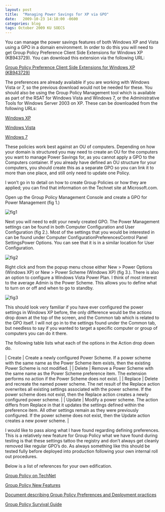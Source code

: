 ```yaml
---
layout: post
title:  "Managing Power Savings for XP via GPO"
date:   2009-10-23 14:18:00 -0600
categories: blog
tags: October 2009 KU SOECS
---
```

You can manage the power savings features of both Windows XP and Vista using a GPO in a domain environment. In order to do this you will need to get Group Policy Preference Client Side Extensions for Windows XP (KB943729). You can download this extension via the following URL:

[Group Policy Preference Client Side Extensions for Windows XP (KB943729)](http://www.microsoft.com/downloads/details.aspx?FamilyID=e60b5c8f-d7dc-4b27-a261-247ce3f6c4f8&DisplayLang=en)

The preferences are already available if you are working with Windows Vista or 7, so the previous download would not be needed for these. You should also be using the Group Policy Management tool which is available as part of the RSAT for Windows Vista and Windows 7, or the Administrative Tools for Windows Server 2003 on XP. These can be downloaded from the following URLs:

[Windows XP](http://www.microsoft.com/downloads/details.aspx?FamilyID=e487f885-f0c7-436a-a392-25793a25bad7&DisplayLang=en)

[Windows Vista](http://www.microsoft.com/downloads/details.aspx?FamilyId=9FF6E897-23CE-4A36-B7FC-D52065DE9960&displaylang=en)

[Windows 7](http://www.microsoft.com/downloads/details.aspx?familyid=7D2F6AD7-656B-4313-A005-4E344E43997D&displaylang=en)

These policies work best against an OU of computers. Depending on how your domain is structured you may need to create an OU for the computers you want to manage Power Savings for, as you cannot apply a GPO to the Computers container. If you already have defined an OU structure for your computers, you should create this as a separate GPO so you can link it to more than one place, and still only need to update one Policy.

I won’t go in to detail on how to create Group Policies or how they are applied; you can find that information on the Technet site at Microsoft.com.

Open up the Group Policy Management Console and create a GPO for Power Management (fig 1.)

![fig1](https://prdwebappstorage.blob.core.windows.net/pattontech/images/fig1.png)

Next you will need to edit your newly created GPO. The Power Management settings can be found in both Computer Configuration and User Configuration (fig 2.). Most of the settings that you would be interested in can be found under Computer ConfigurationPreferencesControl Panel SettingsPower Options. You can see that it is in a similar location for User Configuration.

![fig2](https://prdwebappstorage.blob.core.windows.net/pattontech/images/fig2.png)

Right click and from the popup menu chose either New > Power Options (Windows XP) or New > Power Scheme (Windows XP) (fig 3.). There is also an option to configure a Windows Vista Power Plan. I think of most interest to the average Admin is the Power Scheme. This allows you to define what to turn on or off and when to go to standby.

![fig3](https://prdwebappstorage.blob.core.windows.net/pattontech/images/fig3.png)

This should look very familiar if you have ever configured the power settings in Windows XP before, the only difference would be the actions drop down at the top of the screen, and the Common tab which is related to the GPO itself. I will not go in to the settings found under the Common tab, but needless to say if you wanted to target a specific computer or group of computers you can do it there.

The following table lists what each of the options in the Action drop down do.

| Create | Create a newly configured Power Scheme. If a power scheme with the same name as the Power Scheme item exists, then the existing Power Scheme is not modified. |
| Delete | Remove a Power Scheme with the same name as the Power Scheme preference item. The extension performs no action if the Power Scheme does not exist. |
| Replace | Delete and recreate the named power scheme. The net result of the Replace action overwrites all existing settings associated with the power scheme. If the power scheme does not exist, then the Replace action creates a newly configured power scheme. |
| Update | Modify a power scheme. The action differs from Replace in that it updates the settings defined within the preference item. All other settings remain as they were previously configured. If the power scheme does not exist, then the Update action creates a new power scheme. |

I would like to pass along what I have found regarding defining preferences. This is a relatively new feature for Group Policy what we have found during testing is that these settings tattoo the registry and don’t always get cleanly removed like regular GPO’s do. As always something like this should be tested fully before deployed into production following your own internal roll out procedures.

Below is a list of references for your own edification.

[Group Policy on TechNet](http://technet.microsoft.com/en-us/library/cc754286.aspx)

[Group Policy New Features](http://technet.microsoft.com/en-us/library/cc725828(WS.10).aspx)

[Document describing Group Policy Preferences and Deployment practices](http://www.microsoft.com/downloads/details.aspx?FamilyID=42e30e3f-6f01-4610-9d6e-f6e0fb7a0790&DisplayLang=en)

[Group Policy Survival Guide](http://www.microsoft.com/downloads/details.aspx?familyid=66643D52-BD3D-4B10-972C-316ECA5DBEDF&displaylang=en)
